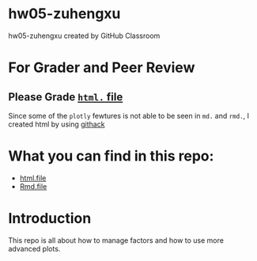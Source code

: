 # hw05-zuhengxu
hw05-zuhengxu created by GitHub Classroom

# For Grader and Peer Review

## Please Grade [`html.` file](https://raw.githack.com/STAT545-UBC-students/hw05-zuhengxu/master/hw05_factor_figure_management.html)

Since some of the `plotly` fewtures is not able to be seen in `md.` and `rmd.`, I created html by using [githack](https://raw.githack.com)

# What you can find in this repo:
* [html.file](https://raw.githack.com/STAT545-UBC-students/hw05-zuhengxu/master/hw05_factor_figure_management.html)
* [Rmd.file](https://github.com/STAT545-UBC-students/hw05-zuhengxu/blob/master/hw05_factor_figure_management.Rmd)

# Introduction

This repo is all about how  to manage factors and how to use more advanced plots.


